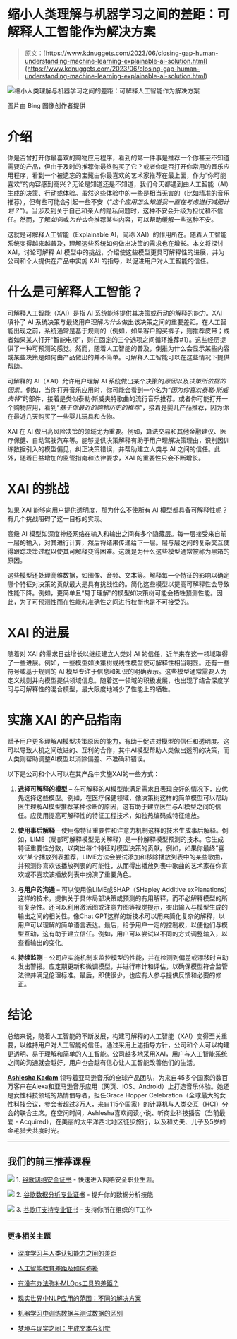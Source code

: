 # 缩小人类理解与机器学习之间的差距：可解释人工智能作为解决方案

> 原文：[https://www.kdnuggets.com/2023/06/closing-gap-human-understanding-machine-learning-explainable-ai-solution.html](https://www.kdnuggets.com/2023/06/closing-gap-human-understanding-machine-learning-explainable-ai-solution.html)

![缩小人类理解与机器学习之间的差距：可解释人工智能作为解决方案](../Images/f61a1b91d9d13f774674910b3eac2305.png)

图片由 Bing 图像创作者提供

# 介绍

你是否曾打开你最喜欢的购物应用程序，看到的第一件事是推荐一个你甚至不知道需要的产品，但由于及时的推荐你最终购买了它？或者你是否打开你常用的音乐应用程序，看到一个被遗忘的宝藏由你最喜欢的艺术家推荐在最上面，作为“你可能喜欢”的内容感到高兴？无论是知道还是不知道，我们今天都遇到由人工智能（AI）生成的决策、行动或体验。虽然这些体验中的一些是相当无害的（比如精准的音乐推荐），但有些可能会引起一些不安（“*这个应用怎么知道我一直在考虑进行减肥计划？*”）。当涉及到关于自己和亲人的隐私问题时，这种不安会升级为担忧和不信任。然而，了解*如何*或*为什么*会推荐某些内容，可以帮助缓解一些这种不安。

这就是可解释人工智能（Explainable AI，简称 XAI）的作用所在。随着人工智能系统变得越来越普及，理解这些系统如何做出决策的需求也在增长。本文将探讨 XAI，讨论可解释 AI 模型中的挑战，介绍使这些模型更具可解释性的进展，并为公司和个人提供在产品中实施 XAI 的指导，以促进用户对人工智能的信任。

# 什么是可解释人工智能？

可解释人工智能（XAI）是指 AI 系统能够提供其决策或行动的解释的能力。XAI 填补了 AI 系统决策与最终用户理解*为什么*做出该决策之间的重要差距。在人工智能出现之前，系统通常是基于规则的（例如，如果客户购买裤子，则推荐皮带；或者如果某人打开“智能电视”，则在固定的三个选项之间循环推荐#1）。这些经历提供了一种可预测的感觉。然而，随着人工智能的普及，倒推为什么会显示某些内容或某些决策是如何由产品做出的并不简单。可解释人工智能可以在这些情况下提供帮助。

可解释的 AI（XAI）允许用户理解 AI 系统做出某个决策的*原因*以及*决策所依据的因素*。例如，当你打开音乐应用时，你可能会看到一个名为“*因为你喜欢泰勒·斯威夫特*”的部件，接着是类似泰勒·斯威夫特歌曲的流行音乐推荐。或者你可能打开一个购物应用，看到“*基于你最近的购物历史的推荐*”，接着是婴儿产品推荐，因为你在最近几天购买了一些婴儿玩具和衣物。

XAI 在 AI 做出高风险决策的领域尤为重要。例如，算法交易和其他金融建议、医疗保健、自动驾驶汽车等。能够提供决策解释有助于用户理解决策理由，识别因训练数据引入的模型偏见，纠正决策错误，并帮助建立人类与 AI 之间的信任。此外，随着日益增加的监管指南和法律要求，XAI 的重要性只会不断增长。

# XAI 的挑战

如果 XAI 能够向用户提供透明度，那为什么不使所有 AI 模型都具备可解释性呢？有几个挑战阻碍了这一目标的实现。

高级 AI 模型如深度神经网络在输入和输出之间有多个隐藏层。每一层接受来自前一层的输入，对其进行计算，然后将结果传递给下一层。层与层之间的复杂交互使得跟踪决策过程以使其可解释变得困难。这就是为什么这些模型通常被称为黑箱的原因。

这些模型还处理高维数据，如图像、音频、文本等。解释每一个特征的影响以确定哪个特征对决策的贡献最大是具有挑战性的。简化这些模型以提高可解释性会导致性能下降。例如，更简单且“易于理解”的模型如决策树可能会牺牲预测性能。因此，为了可预测性而在性能和准确性之间进行权衡也是不可接受的。

# XAI 的进展

随着对 XAI 的需求日益增长以继续建立人类对 AI 的信任，近年来在这一领域取得了一些进展。例如，一些模型如决策树或线性模型使可解释性相当明显。还有一些符号或基于规则的 AI 模型专注于信息和知识的明确表示。这些模型通常需要人为定义规则并向模型提供领域信息。随着这一领域的积极发展，也出现了结合深度学习与可解释性的混合模型，最大限度地减少了性能上的牺牲。

# 实施 XAI 的产品指南

赋予用户更多理解AI模型决策原因的能力，有助于促进对模型的信任和透明度。这可以导致人机之间改进的、互利的合作，其中AI模型帮助人类做出透明的决策，而人类则帮助调整AI模型以消除偏差、不准确和错误。

以下是公司和个人可以在其产品中实施XAI的一些方式：

1.  **选择可解释的模型** – 在可解释的AI模型能满足需求且表现良好的情况下，应优先选择这些模型。例如，在医疗保健领域，像决策树这样的简单模型可以帮助医生理解AI模型推荐某种诊断的原因，这有助于建立医生与AI模型之间的信任。应使用提高可解释性的特征工程技术，如独热编码或特征缩放。

1.  **使用事后解释** – 使用像特征重要性和注意力机制这样的技术生成事后解释。例如，LIME（局部可解释模型无关解释）是一种解释模型预测的技术。它生成特征重要性分数，以突出每个特征对模型决策的贡献。例如，如果你最终“喜欢”某个播放列表推荐，LIME方法会尝试添加和移除播放列表中的某些歌曲，并预测你喜欢该播放列表的可能性，从而得出播放列表中歌曲的艺术家在你喜欢或不喜欢该播放列表中扮演了重要角色。

1.  **与用户的沟通** – 可以使用像LIME或SHAP（SHapley Additive exPlanations）这样的技术，提供关于具体局部决策或预测的有用解释，而不必解释模型的所有复杂性。还可以利用激活图或注意力图等视觉提示，突出输入与模型生成的输出之间的相关性。像Chat GPT这样的新技术可以用来简化复杂的解释，以用户可以理解的简单语言表达。最后，给予用户一定的控制权，以便他们与模型互动，这有助于建立信任。例如，用户可以尝试以不同的方式调整输入，以查看输出的变化。

1.  **持续监测** – 公司应实施机制来监控模型的性能，并在检测到偏差或漂移时自动发出警报。应定期更新和微调模型，并进行审计和评估，以确保模型符合监管法律并满足伦理标准。最后，即使很少，也应有人参与提供反馈和必要的修正。

# 结论

总结来说，随着人工智能的不断发展，构建可解释的人工智能（XAI）变得至关重要，以维持用户对人工智能的信任。通过采用上述指导方针，公司和个人可以构建更透明、易于理解和简单的人工智能。公司越多地采用XAI，用户与人工智能系统之间的沟通就会越好，用户也会越有信心让人工智能改善他们的生活。

**[Ashlesha Kadam](https://www.linkedin.com/in/ashleshakadam/)** 领导着亚马逊音乐的全球产品团队，为来自45多个国家的数百万客户在Alexa和亚马逊音乐应用（网页、iOS、Android）上打造音乐体验。她还是女性科技领域的热情倡导者，担任Grace Hopper Celebration（全球最大的女性科技会议，参会者超过3万人，来自115个国家）的计算机与人类交互（HCI）分会的联合主席。在空闲时间，Ashlesha喜欢阅读小说、听商业科技播客（当前最爱 - Acquired），在美丽的太平洋西北地区徒步旅行，以及和丈夫、儿子及5岁的金毛猎犬共度时光。

* * *

## 我们的前三推荐课程

![](../Images/0244c01ba9267c002ef39d4907e0b8fb.png) 1\. [谷歌网络安全证书](https://www.kdnuggets.com/google-cybersecurity) - 快速进入网络安全职业生涯。

![](../Images/e225c49c3c91745821c8c0368bf04711.png) 2\. [谷歌数据分析专业证书](https://www.kdnuggets.com/google-data-analytics) - 提升你的数据分析技能

![](../Images/0244c01ba9267c002ef39d4907e0b8fb.png) 3\. [谷歌IT支持专业证书](https://www.kdnuggets.com/google-itsupport) - 支持你所在组织的IT工作

* * *

### 更多相关主题

+   [深度学习与人类认知能力之间的差距](https://www.kdnuggets.com/2022/10/gap-deep-learning-human-cognitive-abilities.html)

+   [人工智能教育差距及如何弥补](https://www.kdnuggets.com/2022/11/ai-education-gap-close.html)

+   [有没有办法弥补MLOps工具的差距？](https://www.kdnuggets.com/2022/08/way-bridge-mlops-tools-gap.html)

+   [现实世界中NLP应用的范围：不同的解决方案](https://www.kdnuggets.com/2022/03/different-solution-problem-range-nlp-applications-real-world.html)

+   [机器学习中训练数据与测试数据的区别](https://www.kdnuggets.com/2022/08/difference-training-testing-data-machine-learning.html)

+   [梦境与现实之间：生成文本与幻觉](https://www.kdnuggets.com/between-dreams-and-reality-generative-text-and-hallucinations)
